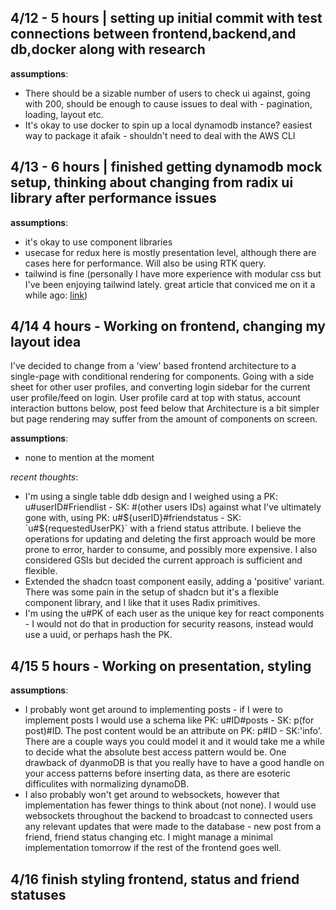 ## 4/12 - 5 hours | setting up initial commit with test connections between frontend,backend,and db,docker along with research
**assumptions**: 
- There should be a sizable number of users to check ui against, going with 200, should be enough to cause issues to deal with - pagination, loading, layout etc.
- It's okay to use docker to spin up a local dynamodb instance? easiest way to package it afaik - shouldn't need to deal with the AWS CLI

## 4/13 - 6 hours | finished getting dynamodb mock setup, thinking about changing from radix ui library after performance issues

**assumptions**:
- it's okay to use component libraries
- usecase for redux here is mostly presentation level, although there are cases here for performance. Will also be using RTK query.
- tailwind is fine (personally I have more experience with modular css but I've been enjoying tailwind lately. great article that conviced me on it a while ago: [link](https://adamwathan.me/css-utility-classes-and-separation-of-concerns/))

## 4/14 4 hours - Working on frontend, changing my layout idea
I've decided to change from a 'view' based frontend architecture to a single-page with conditional rendering for components.
Going with a side sheet for other user profiles, and converting login sidebar for the current user profile/feed on login. 
User profile card at top with status, account interaction buttons below, post feed below that
Architecture is a bit simpler but page rendering may suffer from the amount of components on screen. 

**assumptions**:
- none to mention at the moment

*recent thoughts*:
- I'm using a single table ddb design and I weighed using a PK: u#userID#Friendlist - SK: #(other users IDs) against what I've ultimately gone with, using PK: u#${userID}#friendstatus - SK: `u#${requestedUserPK}` with a friend status attribute. I believe the operations for updating and deleting the first approach would be more prone to error, harder to consume, and possibly more expensive. I also considered GSIs but decided the current approach is sufficient and flexible.
- Extended the shadcn toast component easily, adding a 'positive' variant. There was some pain in the setup of shadcn but it's a flexible component library, and I like that it uses Radix primitives. 
- I'm using the u#PK of each user as the unique key for react components - I would not do that in production for security reasons, instead would use a uuid, or perhaps hash the PK.

## 4/15 5 hours - Working on presentation, styling

**assumptions**:
- I probably wont get around to implementing posts - if I were to implement posts I would use a schema like PK: u#ID#posts - SK: p(for post)#ID. The post content would be an attribute on PK: p#ID - SK:'info'. There are a couple ways you could model it and it would take me a while to decide what the absolute best access pattern would be. One drawback of dyanmoDB is that you really have to have a good handle on your access patterns before inserting data, as there are esoteric difficulites with normalizing dynamoDB.
- I also probably won't get around to websockets, however that implementation has fewer things to think about (not none). I would use websockets throughout the backend to broadcast to connected users any relevant updates that were made to the database - new post from a friend, friend status changing etc. I might manage a minimal implementation tomorrow if the rest of the frontend goes well.

## 4/16 finish styling frontend, status and friend statuses
